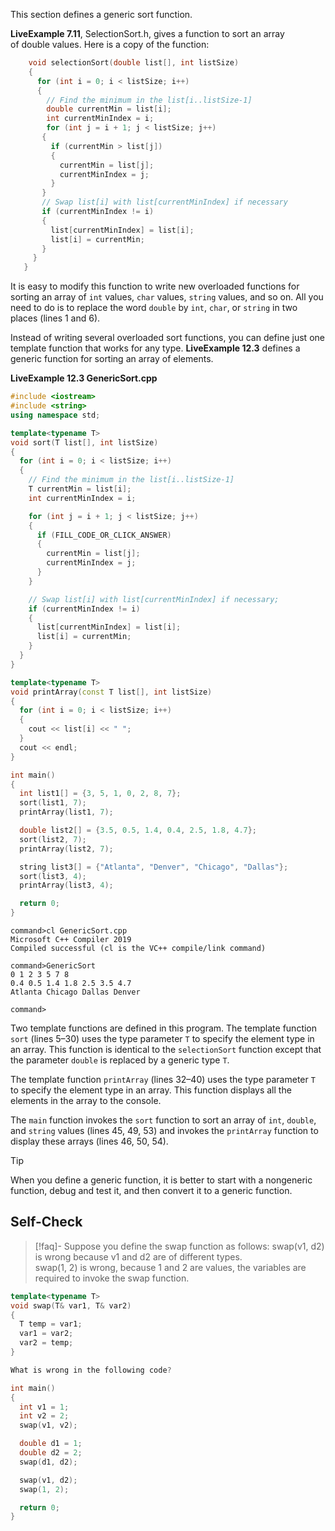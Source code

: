 This section defines a generic sort function.

**LiveExample 7.11**, SelectionSort.h, gives a function to sort an array of double values. Here is a copy of the function:

```cpp
    void selectionSort(double list[], int listSize)
    {
      for (int i = 0; i < listSize; i++) 
      { 
        // Find the minimum in the list[i..listSize-1] 
        double currentMin = list[i]; 
        int currentMinIndex = i; 
        for (int j = i + 1; j < listSize; j++) 
       { 
         if (currentMin > list[j]) 
         { 
           currentMin = list[j]; 
           currentMinIndex = j; 
         } 
       } 
       // Swap list[i] with list[currentMinIndex] if necessary 
       if (currentMinIndex != i) 
       { 
         list[currentMinIndex] = list[i]; 
         list[i] = currentMin; 
       } 
     } 
   } 
```

It is easy to modify this function to write new overloaded functions for sorting an array of `int` values, `char` values, `string` values, and so on. All you need to do is to replace the word `double` by `int`, `char`, or `string` in two places (lines 1 and 6).

**​**​Instead of writing several overloaded sort functions, you can define just one template function that works for any type. **LiveExample 12.3** defines a generic function for sorting an arr​ay of elements.

**LiveExample 12.3 GenericSort.cpp**
```C++
#include <iostream>
#include <string>
using namespace std;

template<typename T>
void sort(T list[], int listSize) 
{
  for (int i = 0; i < listSize; i++) 
  {
    // Find the minimum in the list[i..listSize-1]
    T currentMin = list[i];
    int currentMinIndex = i;

    for (int j = i + 1; j < listSize; j++) 
    {
      if (FILL_CODE_OR_CLICK_ANSWER) 
      {
        currentMin = list[j];
        currentMinIndex = j;
      }
    }

    // Swap list[i] with list[currentMinIndex] if necessary;
    if (currentMinIndex != i) 
    {
      list[currentMinIndex] = list[i];
      list[i] = currentMin;
    }
  }
}

template<typename T>
void printArray(const T list[], int listSize)
{
  for (int i = 0; i < listSize; i++)
  {
    cout << list[i] << " ";
  }
  cout << endl;
}

int main()
{
  int list1[] = {3, 5, 1, 0, 2, 8, 7};
  sort(list1, 7);
  printArray(list1, 7);

  double list2[] = {3.5, 0.5, 1.4, 0.4, 2.5, 1.8, 4.7};
  sort(list2, 7);
  printArray(list2, 7);

  string list3[] = {"Atlanta", "Denver", "Chicago", "Dallas"};
  sort(list3, 4);
  printArray(list3, 4);

  return 0;
}
```

```
command>cl GenericSort.cpp
Microsoft C++ Compiler 2019 
Compiled successful (cl is the VC++ compile/link command)

command>GenericSort 
0 1 2 3 5 7 8 
0.4 0.5 1.4 1.8 2.5 3.5 4.7 
Atlanta Chicago Dallas Denver 

command>
```

Two template functions are defined in this program. The template function `sort` (lines 5–30) uses the type parameter `T` to specify the element type in an array. This function is identical to the `selectionSort` function except that the parameter `double` is replaced by a generic type `T`.

The template function `printArray` (lines 32–40) uses the type parameter `T` to specify the element type in an array. This function displays all the elements in the array to the console.

The `main` function invokes the `sort` function to sort an array of `int`, `double`, and `string` values (lines 45, 49, 53) and invokes the `printArray` function to display these arrays (lines 46, 50, 54).

>[!Tip]
When you define a generic function, it is better to start with a nongeneric function, debug and test it, and then convert it to a generic function.

## Self-Check

>[!faq]- Suppose you define the swap function as follows:
>swap(v1, d2) is wrong because v1 and d2 are of different types.  
>swap(1, 2) is wrong, because 1 and 2 are values, the variables are required to invoke the swap function.
```C++
template<typename T>
void swap(T& var1, T& var2)
{
  T temp = var1;
  var1 = var2;
  var2 = temp;
}

What is wrong in the following code?

int main()
{
  int v1 = 1;
  int v2 = 2;
  swap(v1, v2);

  double d1 = 1;
  double d2 = 2;
  swap(d1, d2);

  swap(v1, d2);
  swap(1, 2);

  return 0;
}
```
